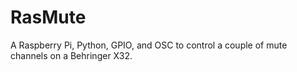 RasMute
========

A Raspberry Pi, Python, GPIO, and OSC to control a couple of mute channels on a Behringer X32.
